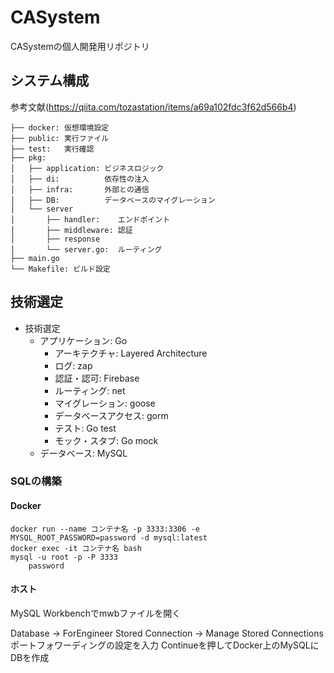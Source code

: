 # CASystem
CASystemの個人開発用リポジトリ

## システム構成
参考文献(https://qiita.com/tozastation/items/a69a102fdc3f62d566b4)

```
├── docker: 仮想環境設定
├── public: 実行ファイル
├── test:   実行確認
├── pkg:
│   ├── application: ビジネスロジック
│   ├── di:          依存性の注入
│   ├── infra:       外部との通信
│   ├── DB:          データベースのマイグレーション
│   └── server
│       ├── handler:    エンドポイント
│       ├── middleware: 認証
│       ├── response
│       └── server.go:  ルーティング
├── main.go
└── Makefile: ビルド設定
```

## 技術選定

- 技術選定
    - アプリケーション: Go
        - アーキテクチャ: Layered Architecture
        - ログ: zap
        - 認証・認可: Firebase
        - ルーティング: net
        - マイグレーション: goose
        - データベースアクセス: gorm
        - テスト: Go test
        - モック・スタブ: Go mock
    - データベース: MySQL

### SQLの構築

#### Docker
```
docker run --name コンテナ名 -p 3333:3306 -e MYSQL_ROOT_PASSWORD=password -d mysql:latest
docker exec -it コンテナ名 bash
mysql -u root -p -P 3333
    password
```

#### ホスト
MySQL Workbenchでmwbファイルを開く

Database -> ForEngineer
Stored Connection -> Manage Stored Connections
ポートフォワーディングの設定を入力
Continueを押してDocker上のMySQLにDBを作成
